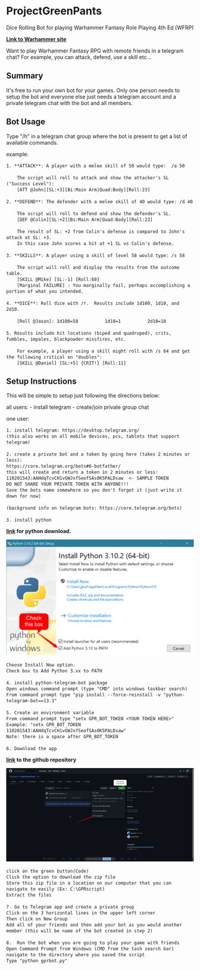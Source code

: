 # ProjectGreenPants
Dice Rolling Bot for playing Warhammer Fantasy Role Playing 4th Ed (WFRP)

**[Link to Warhammer site](https://www.cubicle7games.com/our-games/warhammer-fantasy-roleplay/)**


<a brief but clear understanding of why someone should be interested>
Want to play Warhammer Fantasy RPG with remote friends in a telegram chat?
For example, you can attack, defend, use a skill etc…


<how do I set this up>

## Summary
It's free to run your own bot for your games.  Only one person needs to setup the bot and everyone else just needs a telegram account and a private telegram chat with the bot and all members.
	
## Bot Usage
Type "/h" in a telegram chat group where the bot is present to get a list of available commands.

example:
	
	1. **ATTACK**: A player with a melee skill of 50 would type:  /a 50 

		The script will roll to attack and show the attacker's SL ("Success Level"):
		[ATT @John][SL:+3][Bi:Main Arm|Quad:Body][Roll:23] 
	
	2. **DEFEND**: The defender with a melee skill of 40 would type: /d 40
		
		The script will roll to defend and show the defender's SL.
		[DEF @Colin][SL:+2][Bi:Main Arm|Quad:Body][Roll:23] 
	
		The result of SL: +2 from Colin's defense is compared to John's attack at SL: +3.  
		In this case John scores a hit at +1 SL vs Colin's defense.
	
	3. **SKILLS**: A player using a skill of level 58 would type: /s 58
	
		The script will roll and display the results from the outcome table.
		[SKILL @Mike] [SL:-1] [Roll:60]
		[Marginal FAILURE] : You marginally fail, perhaps accomplishing a portion of what you intended.
	
	4. **DICE**: Roll dice with /r.  Results include 1d100, 1d10, and 2d10.
	
		[Roll @Jason]: 1d100=58          1d10=1          2d10=10
	
	5. Results include hit locations (biped and quadruped), crits, fumbles, impales, blackpowder missfires, etc.
	
		For example, a player using a skill might roll with /s 64 and get the following critical on "doubles":
		[SKILL @Daniel] [SL:+5] {CRIT!} [Roll:11]
	
## Setup Instructions
This will be simple to setup just following the directions below:

all users:
	- install telegram
	- create/join private group chat

one user:

	1. install telegram: https://desktop.telegram.org/ 
	(this also works on all mobile devices, pcs, tablets that support telegram)

	2. create a private bot and a token by going here (takes 2 minutes or less):
	https://core.telegram.org/bots#6-botfather/
	this will create and return a token in 2 minutes or less:  110201543:AAHdqTcvCH1vGWJxfSeofSAs0K5PALDsaw  <- SAMPLE TOKEN
	DO NOT SHARE YOUR PRIVATE TOKEN WITH ANYONE!!!
	Save the bots name somewhere so you don't forget it (just write it down for now)

	(background info on telegram bots: https://core.telegram.org/bots)

	3. install python 
**[link](https://www.python.org/downloads/) for python download.**
		
![image1](ProjectGreenPants/ReadMe/image1.png)
		
	Choose Install Now option.
	Check box to Add Python 3.xx to PATH
	
	4. install python-telegram-bot package
	Open windows command prompt (type "CMD" into windows taskbar search)
	From command prompt type "pip install --force-reinstall -v "python-telegram-bot==13.3"

	5. Create an environment variable
	From command prompt type "setx GPR_BOT_TOKEN <YOUR TOKEN HERE>"
	Example: "setx GPR_BOT_TOKEN 110201543:AAHdqTcvCH1vGWJxfSeofSAs0K5PALDsaw"
	Note: there is a space after GPR_BOT_TOKEN

	6. Download the app
**[link](https://github.com/jjbutler52/ProjectGreenPants) to the github repository**
		
![image2](ProjectGreenPants/ReadMe/image2.png)
	
	click on the green button(Code)
	Click the option to download the zip file
	Store this zip file in a location on our computer that you can navigate to easily (Ex: C:\GPRscript)
	Extract the files
	
	7. Go to Telegram app and create a private group
	Click on the 3 horizontal lines in the upper left corner
	Then click on New Group
	Add all of your friends and then add your bot as you would another member (this will be name of the bot created in step 2)
		
	8.  Run the bot when you are going to play your game with friends
	Open Command Prompt from Windows (CMD from the tash search bar) navigate to the directory where you saved the script
	Type "python gprbot.py"
	
